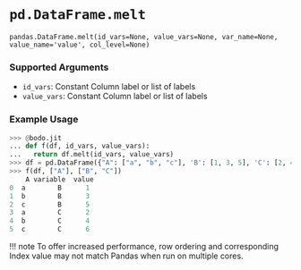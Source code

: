 # `pd.DataFrame.melt`

`pandas.DataFrame.melt(id_vars=None, value_vars=None, var_name=None, value_name='value', col_level=None)`

### Supported Arguments

- `id_vars`: Constant Column label or list of labels
- `value_vars`: Constant Column label or list of labels

### Example Usage

```py
>>> @bodo.jit
... def f(df, id_vars, value_vars):
...   return df.melt(id_vars, value_vars)
>>> df = pd.DataFrame({"A": ["a", "b", "c"], 'B': [1, 3, 5], 'C': [2, 4, 6]})
>>> f(df, ["A"], ["B", "C"])
    A variable  value
0  a        B      1
1  b        B      3
2  c        B      5
3  a        C      2
4  b        C      4
5  c        C      6
```

!!! note
To offer increased performance, row ordering and corresponding Index value may not match Pandas when run on multiple cores.
